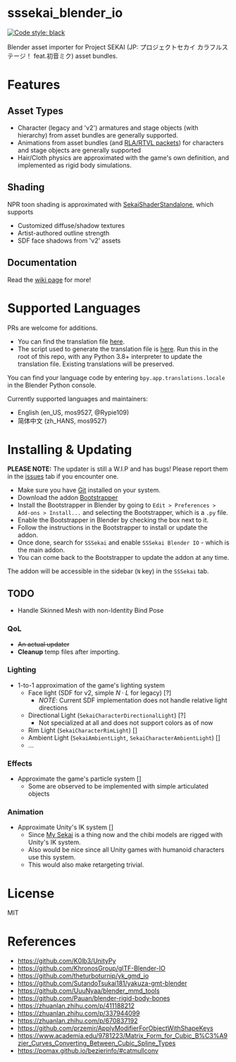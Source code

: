 # sssekai_blender_io
[![Code style: black](https://img.shields.io/badge/code%20style-black-000000.svg)](https://github.com/psf/black)

Blender asset importer for Project SEKAI (JP: プロジェクトセカイ カラフルステージ！ feat.初音ミク) asset bundles.

# Features
## Asset Types
- Character (legacy and 'v2') armatures and stage objects (with hierarchy) from asset bundles are generally supported.
- Animations from asset bundles (and [RLA/RTVL packets](https://github.com/mos9527/sssekai/wiki#streaming-live-rla-segments)) for characters and stage objects are generally supported
- Hair/Cloth physics are approximated with the game's own definition, and implemented as rigid body simulations.
## Shading
NPR toon shading is approximated with [SekaiShaderStandalone](https://github.com/mos9527/sssekai_blender_io/blob/master/assets/SekaiShaderStandalone.blend), which supports
- Customized diffuse/shadow textures
- Artist-authored outline strength
- SDF face shadows from 'v2' assets
## Documentation
Read the [wiki page](https://github.com/mos9527/sssekai_blender_io/wiki) for more!

# Supported Languages
PRs are welcome for additions. 
- You can find the translation file [here](https://github.com/mos9527/sssekai_blender_io/tree/master/translations.py).
- The script used to generate the translation file is [here](https://github.com/mos9527/sssekai_blender_io/tree/master/translations_codegen.py). Run this in the root of this repo, with any Python 3.8+ interpreter to update the translation file. Existing translations will be preserved.

You can find your language code by entering `bpy.app.translations.locale` in the Blender Python console.

Currently supported languages and maintainers:
- English (en_US, mos9527, @Rypie109)
- 简体中文 (zh_HANS, mos9527)

# Installing & Updating
  **PLEASE NOTE:**
  The updater is still a W.I.P and has bugs! Please report them in the [issues](https://github.com/mos9527/sssekai_blender_io/issues) tab if you encounter one.
  
- Make sure you have [Git](https://git-scm.com/downloads) installed on your system.
- Download the addon [Bootstrapper](https://github.com/mos9527/sssekai_blender_io/blob/master/bootstrap.py)
- Install the Bootstrapper in Blender by going to `Edit > Preferences > Add-ons > Install...` and selecting the Bootstrapper, which is a `.py` file.
- Enable the Bootstrapper in Blender by checking the box next to it.
- Follow the instructions in the Bootstrapper to install or update the addon.
- Once done, search for `SSSekai` and enable `SSSekai Blender IO` - which is the main addon.
- You can come back to the Bootstrapper to update the addon at any time.

The addon will be accessible in the sidebar (`N` key) in the `SSSekai` tab.

## TODO
- Handle Skinned Mesh with non-Identity Bind Pose
### QoL
- ~~An actual updater~~
- **Cleanup** temp files after importing.
### Lighting
- 1-to-1 approximation of the game's lighting system
  - Face light (SDF for v2, simple $N \cdot L$ for legacy) [?]
    - *NOTE*: Current SDF implementation does not handle relative light directions
  - Directional Light (`SekaiCharacterDirectionalLight`) [?]
    - Not specialized at all and does not support colors as of now
  - Rim Light (`SekaiCharacterRimLight`) []
  - Ambient Light (`SekaiAmbientLight`, `SekaiCharacterAmbientLight`) []
  - ...
### Effects
- Approximate the game's particle system []
  - Some are observed to be implemented with simple articulated objects  
### Animation
- Approximate Unity's IK system []
  - Since [My Sekai](https://pjsekai.sega.jp/news/archive/index.html?hash=ecca5cb23ea530edb669fc0d2ae302fd0f374a4b) is a thing now and the chibi models are rigged with Unity's IK system.  
  - Also would be nice since all Unity games with humanoid characters use this system.
  - This would also make retargeting trivial.
# License
MIT

# References
- https://github.com/K0lb3/UnityPy
- https://github.com/KhronosGroup/glTF-Blender-IO
- https://github.com/theturboturnip/yk_gmd_io
- https://github.com/SutandoTsukai181/yakuza-gmt-blender
- https://github.com/UuuNyaa/blender_mmd_tools
- https://github.com/Pauan/blender-rigid-body-bones
- https://zhuanlan.zhihu.com/p/411188212
- https://zhuanlan.zhihu.com/p/337944099
- https://zhuanlan.zhihu.com/p/670837192
- https://github.com/przemir/ApplyModifierForObjectWithShapeKeys
- https://www.academia.edu/9781223/Matrix_Form_for_Cubic_B%C3%A9zier_Curves_Converting_Between_Cubic_Spline_Types
- https://pomax.github.io/bezierinfo/#catmullconv